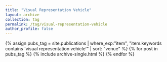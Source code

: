 ```yaml
---
title: "Visual Representation Vehicle"
layout: archive
collection: tag
permalink: /tag/visual-representation-vehicle
author_profile: false
---
```


{% assign pubs_tag = site.publications | where_exp:"item", "item.keywords contains 'visual representation vehicle'" | sort: "venue" %}
{% for post in pubs_tag %}
  {% include archive-single.html %}
{% endfor %}